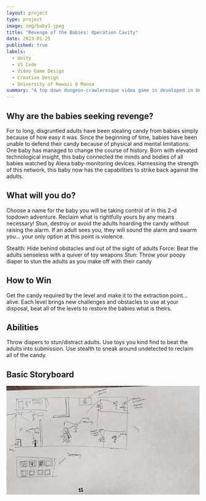 ```yaml
---
layout: project
type: project
image: img/baby1.jpeg
title: "Revenge of the Babies: Operation Cavity"
date: 2023-01-25
published: true
labels:
  - Unity
  - VS Code
  - Video Game Design
  - Creative Design
  - University of Hawaii @ Manoa
summary: "A top down dungeon-crawleresque video game in developed in Unity."
---
```


## Why are the babies seeking revenge?

For to long, disgruntled adults have been stealing candy from babies simply because of how easy it was. Since the beginning of time, babies have been unable to defend their candy because of physical and mental limitations. One baby has managed to change the course of history. Born with elevated technological insight, this baby connected the minds and bodies of all babies watched by Alexa baby-monitoring devices. Harnessing the strength of this network, this baby now has the capabilities to strike back against the adults. 

## What will you do?

Choose a name for the baby you will be taking control of in this 2-d topdown adventure. Reclaim what is rightfully yours by any means necessary! Stun, destroy or avoid the adults hoarding the candy without raising the alarm. If an adult sees you, they will sound the alarm and swarm you... your only option at this point is violence. 

Stealth: Hide behind obstacles and out of the sight of adults
Force: Beat the adults senseless with a quiver of toy weapons
Stun: Throw your poopy diaper to stun the adults as you make off with their candy

## How to Win

Get the candy required by the level and make it to the extraction point... alive. Each level brings new challenges and obstacles to use at your disposal, beat all of the levels to restore the babies what is theirs.

## Abilities

Throw diapers to stun/distract adults. Use toys you kind find to beat the adults into submission. Use stealth to sneak around undetected to reclaim all of the candy.

## Basic Storyboard

<img class="img-fluid" src="/img/babyScene1.jpg">






